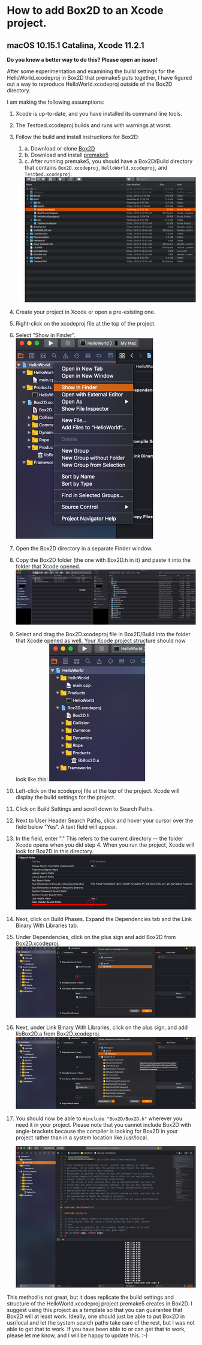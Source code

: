 # How to add Box2D to an Xcode project.

## macOS 10.15.1 Catalina, Xcode 11.2.1

**Do you know a better way to do this? Please open an issue!**

After some experimentation and examining the build settings for the HelloWorld.xcodeproj in Box2D that premake5 puts together, I have figured out a way to reproduce HelloWorld.xcodeproj outside of the Box2D directory. 

I am making the following assumptions:
1. Xcode is up-to-date, and you have installed its command line tools.
1. The Testbed.xcodeproj builds and runs with warnings at worst.

1. Follow the build and install instructions for Box2D:
    1. a. Download or clone [Box2D](https://github.com/erincatto/Box2D)
    1. b. Download and install [premake5](https://premake.github.io/index.html)
    1. c. After running premake5, you should have a Box2D/Build directory that contains `Box2D.xcodeproj`, `HelloWorld.xcodeproj`, and `Testbed.xcodeproj`.
    ![Box2D after premake5](https://github.com/willowell/Box2D-Xcode11-directions/blob/master/Box2D_after_premake.png)
1. Create your project in Xcode or open a pre-existing one.
1. Right-click on the xcodeproj file at the top of the project.
1. Select "Show in Finder". 
    ![Select xcodeproj](https://github.com/willowell/Box2D-Xcode11-directions/blob/master/Select_xcodeproj.png)
    
1. Open the Box2D directory in a separate Finder window.
1. Copy the Box2D folder (the one with Box2D.h in it) and paste it into the folder that Xcode opened.
    ![Copy and paste](https://github.com/willowell/Box2D-Xcode11-directions/blob/master/Copy_and_paste.png)
1. Select and drag the Box2D.xcodeproj file in Box2D/Build into the folder that Xcode opened as well. Your Xcode project structure should now look like this:
    ![Project structure after adding files](https://github.com/willowell/Box2D-Xcode11-directions/blob/master/Project_after_adding_stuff.png)
1. Left-click on the xcodeproj file at the top of the project. Xcode will display the build settings for the project. 
1. Click on Build Settings and scroll down to Search Paths.
1. Next to User Header Search Paths, click and hover your cursor over the field below "Yes". A text field will appear.
1. In the field, enter "." This refers to the current directory -- the folder Xcode opens when you did step 4. When you run the project, Xcode will look for Box2D in this directory.
    ![Build Settings](https://github.com/willowell/Box2D-Xcode11-directions/blob/master/build_settings.png)
1. Next, click on Build Phases. Expand the Dependencies tab and the Link Binary With Libraries tab.
1. Under Dependencies, click on the plus sign and add Box2D from Box2D.xcodeproj.
    ![Dependencies](https://github.com/willowell/Box2D-Xcode11-directions/blob/master/build_phase_deps.png)
1. Next, under Link Binary With Libraries, click on the plus sign, and add libBox2D.a from Box2D.xcodeproj.
    ![Libraries](https://github.com/willowell/Box2D-Xcode11-directions/blob/master/build_phase_libs.png)
1. You should now be able to `#include "Box2D/Box2D.h"` wherever you need it in your project. Please note that you cannot include Box2D with angle-brackets because the compiler is looking for Box2D in your project rather than in a system location like /usr/local.

    ![Final](https://github.com/willowell/Box2D-Xcode11-directions/blob/master/final.png)

This method is not great, but it does replicate the build settings and structure of the HelloWorld.xcodeproj project premake5 creates in Box2D. I suggest using this project as a template so that you can guarantee that Box2D will at least work. Ideally, one should just be able to put Box2D in usr/local and let the system search paths take care of the rest, but I was not able to get that to work. If you have been able to or can get that to work, please let me know, and I will be happy to update this. :-)
